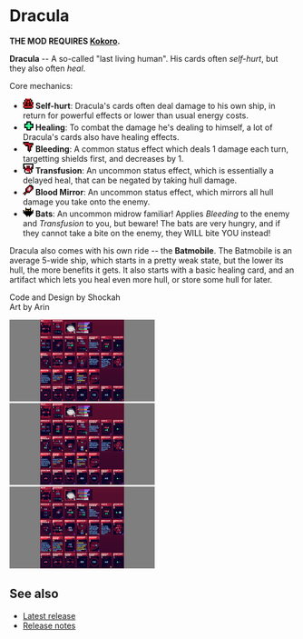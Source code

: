# Dracula

**THE MOD REQUIRES [Kokoro](https://github.com/Shockah/Cobalt-Core-Mods/blob/master/Kokoro).**

**Dracula** -- A so-called "last living human". His cards often *self-hurt*, but they also often *heal*.

Core mechanics:
* ![](icons/Self-Hurt.png) **Self-hurt**: Dracula's cards often deal damage to his own ship, in return for powerful effects or lower than usual energy costs.
* ![](icons/Heal.png) **Healing**: To combat the damage he's dealing to himself, a lot of Dracula's cards also have healing effects.
* ![](icons/Bleeding.png) **Bleeding**: A common status effect which deals 1 damage each turn, targetting shields first, and decreases by 1.
* ![](icons/Transfusion.png) **Transfusion**: An uncommon status effect, which is essentially a delayed heal, that can be negated by taking hull damage.
* ![](icons/BloodMirror.png) **Blood Mirror**: An uncommon status effect, which mirrors all hull damage you take onto the enemy.
* ![](icons/Bat.png) **Bats**: An uncommon midrow familiar! Applies *Bleeding* to the enemy and *Transfusion* to you, but beware! The bats are very hungry, and if they cannot take a bite on the enemy, they WILL bite YOU instead!

Dracula also comes with his own ride -- the **Batmobile**. The Batmobile is an average 5-wide ship, which starts in a pretty weak state, but the lower its hull, the more benefits it gets. It also starts with a basic healing card, and an artifact which lets you heal even more hull, or store some hull for later.

Code and Design by Shockah  
Art by Arin

[![Card preview screenshot](images/preview-none-thumb.png)](images/preview-none.png)
[![Card A upgrade preview screenshot](images/preview-a-thumb.png)](images/preview-a.png)
[![Card B upgrade preview screenshot](images/preview-b-thumb.png)](images/preview-b.png)

## See also
* [Latest release](https://github.com/Shockah/Cobalt-Core-Mods/releases/tag/release%2Fdracula-1.0.1)
* [Release notes](release-notes.md)